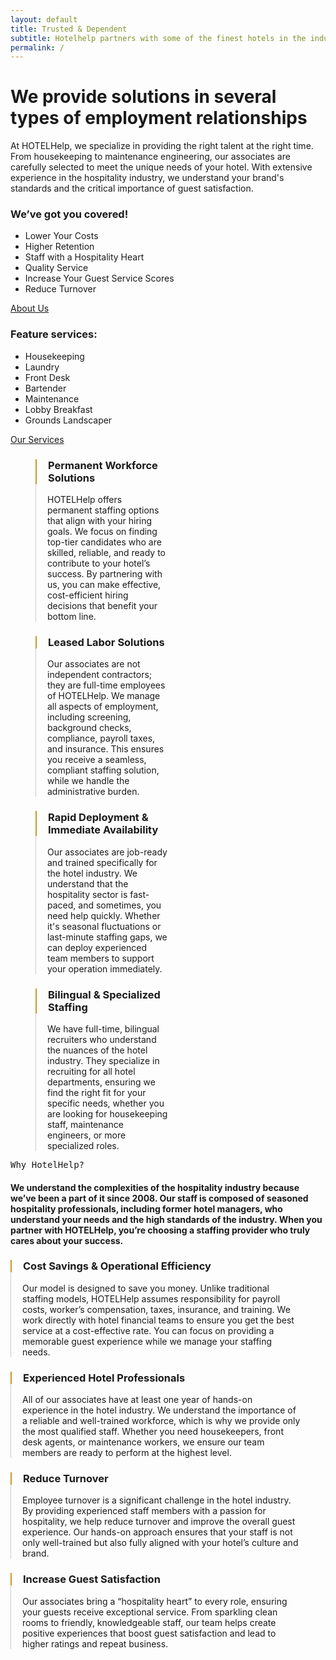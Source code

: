 ```yaml
---
layout: default
title: Trusted & Dependent
subtitle: Hotelhelp partners with some of the finest hotels in the industry
permalink: /
---
```


<div class="home-intro plus-tile-tx">
	<div class="container"> 
		<div class="flex fx-apart fx-wrap">
			<div class="intro">
				<h1>We provide solutions in several types of employment relationships</h1>
				<p>At HOTELHelp, we specialize in providing the right talent at the right time. From housekeeping to maintenance engineering, our associates are carefully selected to meet the unique needs of your hotel. With extensive experience in the hospitality industry, we understand your brand's standards and the critical importance of guest satisfaction.</p>
				<h3>We’ve got you covered!</h3>
				<ul class="list-dash">
					<li>Lower Your Costs</li>
					<li>Higher Retention</li>
					<li>Staff with a Hospitality Heart</li>
					<li>Quality Service</li>
					<li>Increase Your Guest Service Scores</li>
					<li>Reduce Turnover</li>
				</ul>
				<div class="btn-group">
					<!-- <a href="/about" class="text-link">About us</a> -->
					<a href="/about" class="btn">About Us</a>
				</div>
				<h3 class="mt-1">Feature services:</h3>
				<ul class="list-dash">
					<li>Housekeeping</li>
					<li>Laundry</li>
					<li>Front Desk</li>
					<li>Bartender</li>
					<li>Maintenance</li>
					<li>Lobby Breakfast</li>
					<li>Grounds Landscaper</li>
				</ul>
				<div class="btn-group">
					<!-- <a href="/services" class="text-link">Services</a> -->
					<a href="/services" class="btn">Our Services</a>
				</div>
			</div>
			<div class="intro-perks">
					<div class="fx-item-2 fx-item-sm-1 mb-3"> 
						<div class="pro-item">
						<h3>Permanent Workforce Solutions</h3>
						<p class="mb-3">HOTELHelp offers permanent staffing options that align with your hiring goals. We focus on finding top-tier candidates who are skilled, reliable, and ready to contribute to your hotel’s success. By partnering with us, you can make effective, cost-efficient hiring decisions that benefit your bottom line.</p>
					</div>
					<div class="pro-item">
						<h3>Leased Labor Solutions</h3>
						<p class="mb-0">Our associates are not independent contractors; they are full-time employees of HOTELHelp. We manage all aspects of employment, including screening, background checks, compliance, payroll taxes, and insurance. This ensures you receive a seamless, compliant staffing solution, while we handle the administrative burden.</p>
					</div>
				</div>
				<div class="fx-item-2 fx-item-sm-1 mb-3">
					<div class="pro-item">
						<h3>Rapid Deployment & Immediate Availability</h3>
						<p class="mb-3">Our associates are job-ready and trained specifically for the hotel industry. We understand that the hospitality sector is fast-paced, and sometimes, you need help quickly. Whether it's seasonal fluctuations or last-minute staffing gaps, we can deploy experienced team members to support your operation immediately.</p>
					</div>
					<div class="pro-item">
						<h3>Bilingual & Specialized Staffing</h3>
						<p class="mb-0">We have full-time, bilingual recruiters who understand the nuances of the hotel industry. They specialize in recruiting for all hotel departments, ensuring we find the right fit for your specific needs, whether you are looking for housekeeping staff, maintenance engineers, or more specialized roles.</p>
					</div>
				</div>
			</div>
			<!-- Services Grid -->
			<!-- <div class="services-grid">
				<div class="flex fx-apart fx-wrap cards center">
					<div class="fx-item-2">
						<div class="card-item sm">
							<a class="card-link" href="/services/housekeeping" title="Housekeeping"></a>
							<div class="card-image">
								{% responsive_image path: assets/service-housekeeping.jpg %}
							</div> 
							<div class="card-meta">
								<h5>Housekeeping</h5>
							</div>
						</div>
					</div>
					<div class="fx-item-2">
						<div class="card-item sm">
							<a class="card-link" href="/services/laundry" title="Laundry"></a>
							<div class="card-image">
								{% responsive_image path: assets/service-laundry.jpg %}
							</div>
							<div class="card-meta">
								<h5>Overnight Housekeeping</h5>
							</div>
						</div>
					</div>
					<div class="fx-item-2">
						<div class="card-item sm">
							<a class="card-link" href="/services/front-desk" title="Front Desk"></a>
							<div class="card-image">
								{% responsive_image path: assets/service-lobby.jpg %}
							</div>
							<div class="card-meta">
								<h5>Front Desk</h5>
							</div>
						</div>
					</div>
					<div class="fx-item-2">
						<div class="card-item sm">
							<a class="card-link" href="/services/bartender" title="Bartender service"></a>
							<div class="card-image">
								{% responsive_image path: assets/service-bartender.jpg %}
							</div>
							<div class="card-meta">
								<h5>Bartender</h5>
							</div>
						</div>
					</div>
					<div class="fx-item-2">
						<div class="card-item sm">
							<a class="card-link" href="/services/maintenance" title="maintenance"></a>
							<div class="card-image">
								{% responsive_image path: assets/service-maintenance.jpg %}
							</div>
							<div class="card-meta"> 
								<h5>Maintenance</h5>
							</div>
						</div>
					</div>
					<div class="fx-item-2">
						<div class="card-item sm">
							<a class="card-link" href="/services/banquet" title="banquet service"></a>
							<div class="card-image">
								{% responsive_image path: assets/service-banquet.jpg %}
							</div>
							<div class="card-meta">
								<h5>Banquet</h5>
							</div>
						</div>
					</div>
					<div class="fx-item-2">
						<div class="card-item sm">
							<a class="card-link" href="/services/lobby-breakfast" title="Lobby Breakfast"></a>
							<div class="card-image">
								{% responsive_image path: assets/service-breakfast.jpg %}
							</div>
							<div class="card-meta">
								<h5>Lobby Breakfast</h5>
							</div>
						</div>
					</div>
					<div class="fx-item-2">
						<div class="card-item sm">
							<a class="card-link" href="/services/grounds" title="Grounds Landscaper"></a>
							<div class="card-image">
								{% responsive_image path: assets/service-landscaper.jpg %}
							</div>
							<div class="card-meta">
								<h5>Grounds</h5>
							</div>
						</div>
					</div>
				</div>
			</div>
		</div> -->
	</div>
</div>

<div class="home-pros">
	<div class="container pt-4 pb-4"> 
		<pre>Why HotelHelp?</pre>
		<h4 class="mt-1 mb-2">We understand the complexities of the hospitality industry because we’ve been a part of it since 2008. Our staff is composed of seasoned hospitality professionals, including former hotel managers, who understand your needs and the high standards of the industry. When you partner with HOTELHelp, you’re choosing a staffing provider who truly cares about your success.</h4>
		<div class="flex fx-apart fx-wrap pt-2">
			<div class="fx-item-2 fx-item-sm-1 mb-3">
				<div class="pro-item">
					<h3>Cost Savings & Operational Efficiency</h3>
					<p class="mb-3">Our model is designed to save you money. Unlike traditional staffing models, HOTELHelp assumes responsibility for payroll costs, worker’s compensation, taxes, insurance, and training. We work directly with hotel financial teams to ensure you get the best service at a cost-effective rate. You can focus on providing a memorable guest experience while we manage your staffing needs.</p>
				</div>
				<div class="pro-item">
					<h3>Experienced Hotel Professionals</h3>
					<p class="mb-0">All of our associates have at least one year of hands-on experience in the hotel industry. We understand the importance of a reliable and well-trained workforce, which is why we provide only the most qualified staff. Whether you need housekeepers, front desk agents, or maintenance workers, we ensure our team members are ready to perform at the highest level.</p>
				</div>
			</div>
			<div class="fx-item-2 fx-item-sm-1 mb-3">
				<div class="pro-item">
					<h3>Reduce Turnover</h3>
					<p class="mb-3">Employee turnover is a significant challenge in the hotel industry. By providing experienced staff members with a passion for hospitality, we help reduce turnover and improve the overall guest experience. Our hands-on approach ensures that your staff is not only well-trained but also fully aligned with your hotel’s culture and brand.</p>
				</div>
				<div class="pro-item">
					<h3>Increase Guest Satisfaction</h3>
					<p class="mb-0">Our associates bring a “hospitality heart” to every role, ensuring your guests receive exceptional service. From sparkling clean rooms to friendly, knowledgeable staff, our team helps create positive experiences that boost guest satisfaction and lead to higher ratings and repeat business.</p>
				</div>
			</div>
		</div>
	</div>
</div>

<style>
.intro-perks {
	width: 50%;
	padding-left: 40px;
}
.pro-item {
	padding-left: 18px;
	border-left: 1px solid #ccc;
	padding-right: 40px;
}
.pro-item h3 {
	border-left: 2px solid #C59A2C;
	padding-left: 18px;
	margin-left: -19px!important;
}

@media (max-width: 766px) {
	.intro-perks {
		margin-top: 30px;
		padding-left: 0;
		width: 100%;
	}
}
</style>

<!-- {% include featured-cases.html %} -->